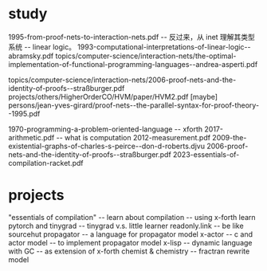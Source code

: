 # study

1995-from-proof-nets-to-interaction-nets.pdf -- 反过来，从 inet 理解其类型系统 -- linear logic。
1993-computational-interpretations-of-linear-logic--abramsky.pdf
topics/computer-science/interaction-nets/the-optimal-implementation-of-functional-programming-languages--andrea-asperti.pdf

topics/computer-science/interaction-nets/2006-proof-nets-and-the-identity-of-proofs--straßburger.pdf
projects/others/HigherOrderCO/HVM/paper/HVM2.pdf
[maybe] persons/jean-yves-girard/proof-nets--the-parallel-syntax-for-proof-theory--1995.pdf

1970-programming-a-problem-oriented-language -- xforth
2017-arithmetic.pdf -- what is computation
2012-measurement.pdf
2009-the-existential-graphs-of-charles-s-peirce--don-d-roberts.djvu
2006-proof-nets-and-the-identity-of-proofs--straßburger.pdf
2023-essentials-of-compilation-racket.pdf

# projects

"essentials of compilation" -- learn about compilation -- using x-forth
learn pytorch and tinygrad -- tinygrad v.s. little learner
readonly.link -- be like sourcehut
propagator -- a language for propagator model
x-actor -- c and actor model -- to implement propagator model
x-lisp -- dynamic language with GC -- as extension of x-forth
chemist & chemistry -- fractran rewrite model

